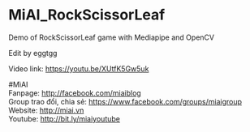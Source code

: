 # MiAI_RockScissorLeaf
Demo of RockScissorLeaf game with Mediapipe and OpenCV


Edit by eggtgg

 Video link:  https://youtu.be/XUtfK5Gw5uk

#MìAI <br>
Fanpage: http://facebook.com/miaiblog<br>
Group trao đổi, chia sẻ: https://www.facebook.com/groups/miaigroup<br>
Website: http://miai.vn<br>
Youtube: http://bit.ly/miaiyoutube<br>
